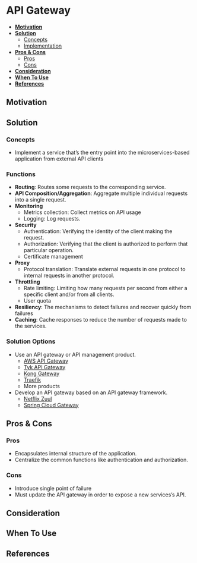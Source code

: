 # API Gateway

- [**Motivation**](#motivation)
- [**Solution**](#solution)
   - [Concepts](#concepts)
   - [Implementation](#implementation)
- [**Pros & Cons**](#pros--cons)
   - [Pros](#pros)
   - [Cons](#cons)
- [**Consideration**](#consideration)
- [**When To Use**](#when-to-use)
- [**References**](#references)

## Motivation

## Solution
### Concepts
- Implement a service that’s the entry point into the microservices-based application from external API clients

### Functions
- **Routing**: Routes some requests to the corresponding service.
- **API Composition/Aggregation**: Aggregate multiple individual requests into a single request.
- **Monitoring**
   - Metrics collection: Collect metrics on API usage
   - Logging: Log requests.
- **Security**
   - Authentication: Verifying the identity of the client making the request.
   - Authorization: Verifying that the client is authorized to perform that particular operation.
   - Certificate management
- **Proxy**
   - Protocol translation: Translate external requests in one protocol to internal requests in another protocol.
- **Throttling**
   - Rate limiting: Limiting how many requests per second from either a specific client and/or from all clients.
   - User quota
- **Resiliency**: The mechanisms to detect failures and recover quickly from failures
- **Caching**: Cache responses to reduce the number of requests made to the services.

### Solution Options
- Use an API gateway or API management product.
   - [AWS API Gateway](https://aws.amazon.com/api-gateway/)
   - [Tyk API Gateway](https://github.com/TykTechnologies/tyk)
   - [Kong Gateway](https://konghq.com/kong/)
   - [Traefik](https://docs.traefik.io/)
   - More products
- Develop an API gateway based on an API gateway framework.
   - [Netflix Zuul](https://github.com/Netflix/zuul)
   - [Spring Cloud Gateway](https://spring.io/projects/spring-cloud-gateway)

## Pros & Cons
### Pros
- Encapsulates internal structure of the application.
- Centralize the common functions like authentication and authorization.

### Cons
- Introduce single point of failure
- Must update the API gateway in order to expose a new services’s API.

## Consideration

## When To Use
## References
